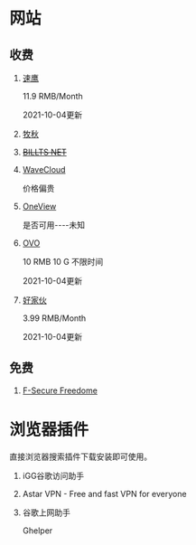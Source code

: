 # 网站

## 收费

1. [速鹰](https://suying666.net/)
   
   11.9 RMB/Month
   
   2021-10-04更新

2. [牧秋](https://muqiu.cc/)

3. ~~[BILLTS NET ](https://bsnet.today/)~~

4. [WaveCloud](https://wc.mba/auth/login)

   价格偏贵

5. [OneView](https://uk5644.cn/)

   是否可用----未知
6. [OVO](https://ovocloud.cc/)
   
   10 RMB 10 G 不限时间
   
   2021-10-04更新

7. [好家伙](https://haojiahuo.live/)
   
   3.99 RMB/Month

   2021-10-04更新

## 免费

1. [F-Secure Freedome](https://www.f-secure.com/en)





# 浏览器插件

直接浏览器搜索插件下载安装即可使用。

1. iGG谷歌访问助手

2. Astar VPN - Free and fast VPN for everyone

3. 谷歌上网助手

   Ghelper

